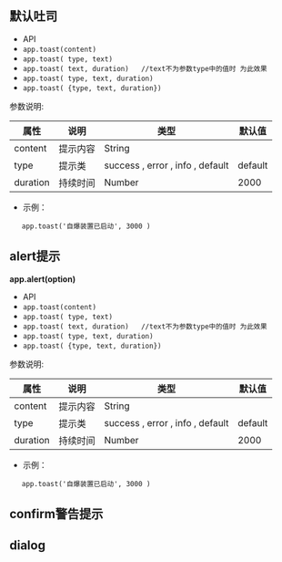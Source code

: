 ##  默认吐司  

*  API
  * ` app.toast(content) `
  * ` app.toast( type, text) `
  * ` app.toast( text, duration)   //text不为参数type中的值时 为此效果 `
  * ` app.toast( type, text, duration) `
  * ` app.toast( {type, text, duration}) `

参数说明:

| 属性 | 说明 | 类型 | 默认值 |
| --- | --- | --- | --- |
| content | 提示内容 | String | |
| type | 提示类 |  success  ,  error  ,  info  ,  default  | default |
| duration | 持续时间 | Number | 2000 |

* 示例：
  
```
   app.toast('自爆装置已启动', 3000 )

```


## alert提示

**app.alert(option)**


*  API
  * ` app.toast(content) `
  * ` app.toast( type, text) `
  * ` app.toast( text, duration)   //text不为参数type中的值时 为此效果 `
  * ` app.toast( type, text, duration) `
  * ` app.toast( {type, text, duration}) `

参数说明:

| 属性 | 说明 | 类型 | 默认值 |
| --- | --- | --- | --- |
| content | 提示内容 | String | |
| type | 提示类 |  success  ,  error  ,  info  ,  default  | default |
| duration | 持续时间 | Number | 2000 |

* 示例：
  
```
   app.toast('自爆装置已启动', 3000 )

```


## confirm警告提示

## dialog 